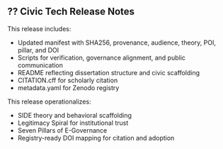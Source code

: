 ## ?? Civic Tech Release Notes

This release includes:
- Updated manifest with SHA256, provenance, audience, theory, POI, pillar, and DOI
- Scripts for verification, governance alignment, and public communication
- README reflecting dissertation structure and civic scaffolding
- CITATION.cff for scholarly citation
- metadata.yaml for Zenodo registry

This release operationalizes:
- SIDE theory and behavioral scaffolding
- Legitimacy Spiral for institutional trust
- Seven Pillars of E-Governance
- Registry-ready DOI mapping for citation and adoption
